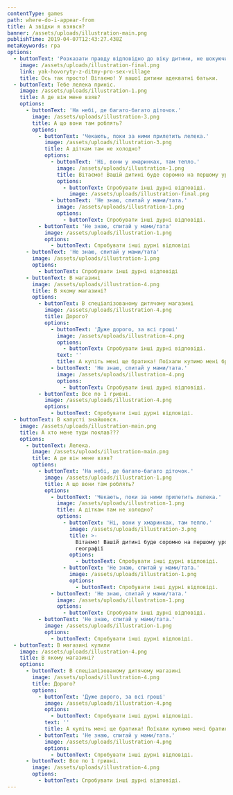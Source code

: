 ```yaml
---
contentType: games
path: where-do-i-appear-from
title: А звідки я взявся?
banner: /assets/uploads/illustration-main.png
publishTime: 2019-04-07T12:43:27.438Z
metaKeywords: гра
options:
  - buttonText: 'Розказати правду відповідно до віку дитини, не шокуючи її подробицями'
    image: /assets/uploads/illustration-final.png
    link: yak-hovoryty-z-ditmy-pro-sex-village
    title: Ось так просто! Вітаємо! У вашої дитини адекватні батьки.
  - buttonText: Тебе лелека приніс.
    image: /assets/uploads/illustration-1.png
    title: А де він мене взяв?
    options:
      - buttonText: 'На небі, де багато-багато діточок.'
        image: /assets/uploads/illustration-3.png
        title: А що вони там роблять?
        options:
          - buttonText: 'Чекають, поки за ними прилетить лелека.'
            image: /assets/uploads/illustration-3.png
            title: А діткам там не холодно?
            options:
              - buttonText: 'Ні, вони у хмаринках, там тепло.'
                image: /assets/uploads/illustration-1.png
                title: Вітаємо! Вашій дитині буде соромно на першому уроці географії.
                options:
                  - buttonText: Спробувати інші дурні відповіді.
                    image: /assets/uploads/illustration-final.png
              - buttonText: 'Не знаю, спитай у мами/тата.'
                image: /assets/uploads/illustration-1.png
                options:
                  - buttonText: Спробувати інші дурні відповіді.
          - buttonText: 'Не знаю, спитай у мами/тата'
            image: /assets/uploads/illustration-1.png
            options:
              - buttonText: Спробувати інші дурні відповіді
      - buttonText: 'Не знаю, спитай у мами/тата'
        image: /assets/uploads/illustration-1.png
        options:
          - buttonText: Спробувати інші дурні відповіді
      - buttonText: В магазині
        image: /assets/uploads/illustration-4.png
        title: В якому магазині?
        options:
          - buttonText: В спеціалізованому дитячому магазині
            image: /assets/uploads/illustration-4.png
            title: Дорого?
            options:
              - buttonText: 'Дуже дорого, за всі гроші'
                image: /assets/uploads/illustration-4.png
                options:
                  - buttonText: Спробувати інші дурні відповіді.
                text: ''
                title: А купіть мені ще братика! Поїхали купимо мені братика!
              - buttonText: 'Не знаю, спитай у мами/тата.'
                image: /assets/uploads/illustration-4.png
                options:
                  - buttonText: Спробувати інші дурні відповіді.
          - buttonText: Все по 1 гривні.
            image: /assets/uploads/illustration-4.png
            options:
              - buttonText: Спробувати інші дурні відповіді.
  - buttonText: В капусті знайшовся.
    image: /assets/uploads/illustration-main.png
    title: А хто мене туди поклав???
    options:
      - buttonText: Лелека.
        image: /assets/uploads/illustration-main.png
        title: А де він мене взяв?
        options:
          - buttonText: 'На небі, де багато-багато діточок.'
            image: /assets/uploads/illustration-1.png
            title: А що вони там роблять?
            options:
              - buttonText: 'Чекають, поки за ними прилетить лелека.'
                image: /assets/uploads/illustration-1.png
                title: А діткам там не холодно?
                options:
                  - buttonText: 'Ні, вони у хмаринках, там тепло.'
                    image: /assets/uploads/illustration-3.png
                    title: >-
                      Вітаємо! Вашій дитині буде соромно на першому уроці
                      географії
                    options:
                      - buttonText: Спробувати інші дурні відповіді.
                  - buttonText: 'Не знаю, спитай у мами/тата.'
                    image: /assets/uploads/illustration-1.png
                    options:
                      - buttonText: Спробувати інші дурні відповіді.
              - buttonText: 'Не знаю, спитай у мами/тата.'
                image: /assets/uploads/illustration-1.png
                options:
                  - buttonText: Спробувати інші дурні відповіді.
          - buttonText: 'Не знаю, спитай у мами/тата.'
            image: /assets/uploads/illustration-1.png
            options:
              - buttonText: Спробувати інші дурні відповіді.
  - buttonText: В магазині купили
    image: /assets/uploads/illustration-4.png
    title: В якому магазині?
    options:
      - buttonText: В спеціалізованому дитячому магазині
        image: /assets/uploads/illustration-4.png
        title: Дорого?
        options:
          - buttonText: 'Дуже дорого, за всі гроші'
            image: /assets/uploads/illustration-4.png
            options:
              - buttonText: Спробувати інші дурні відповіді.
            text: ''
            title: А купіть мені ще братика! Поїхали купимо мені братика!
          - buttonText: 'Не знаю, спитай у мами/тата.'
            image: /assets/uploads/illustration-4.png
            options:
              - buttonText: Спробувати інші дурні відповіді.
      - buttonText: Все по 1 гривні.
        image: /assets/uploads/illustration-4.png
        options:
          - buttonText: Спробувати інші дурні відповіді.
---
```


